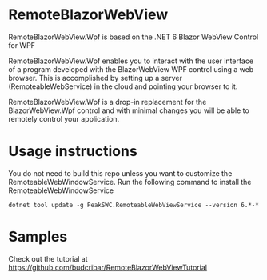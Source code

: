 # RemoteBlazorWebView

RemoteBlazorWebView.Wpf is based on the .NET 6 Blazor WebView Control for WPF

RemoteBlazorWebView.Wpf enables you to interact with the user interface of a program developed with the BlazorWebView WPF control using a web browser. This is accomplished by setting up a server (RemoteableWebService) in the cloud and pointing your browser to it.

RemoteBlazorWebView.Wpf is a drop-in replacement for the BlazorWebView.Wpf control and with minimal changes you will be able to remotely control your application.


# Usage instructions

You do not need to build this repo unless you want to customize the RemoteableWebWindowService. Run the following command to install the RemoteableWebWindowService

```console
dotnet tool update -g PeakSWC.RemoteableWebViewService --version 6.*-*
```

# Samples

Check out the tutorial at https://github.com/budcribar/RemoteBlazorWebViewTutorial 

